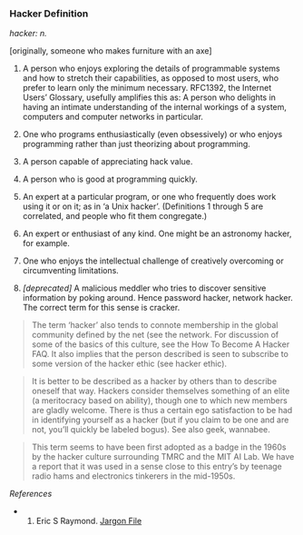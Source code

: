 ### Hacker Definition

_hacker: n._

[originally, someone who makes furniture with an axe]

1. A person who enjoys exploring the details of programmable systems and how to stretch their capabilities, as opposed to most users, who prefer to learn only the minimum necessary. RFC1392, the Internet Users’ Glossary, usefully amplifies this as: A person who delights in having an intimate understanding of the internal workings of a system, computers and computer networks in particular.

2. One who programs enthusiastically (even obsessively) or who enjoys programming rather than just theorizing about programming.

3. A person capable of appreciating hack value.

4. A person who is good at programming quickly.

5. An expert at a particular program, or one who frequently does work using it or on it; as in ‘a Unix hacker’. (Definitions 1 through 5 are correlated, and people who fit them congregate.)

6. An expert or enthusiast of any kind. One might be an astronomy hacker, for example.

7. One who enjoys the intellectual challenge of creatively overcoming or circumventing limitations.

8. _[deprecated]_ A malicious meddler who tries to discover sensitive information by poking around. Hence password hacker, network hacker. The correct term for this sense is cracker.

> The term ‘hacker’ also tends to connote membership in the global community defined by the net (see the network. For discussion of some of the basics of this culture, see the How To Become A Hacker FAQ. It also implies that the person described is seen to subscribe to some version of the hacker ethic (see hacker ethic).

> It is better to be described as a hacker by others than to describe oneself that way. Hackers consider themselves something of an elite (a meritocracy based on ability), though one to which new members are gladly welcome. There is thus a certain ego satisfaction to be had in identifying yourself as a hacker (but if you claim to be one and are not, you’ll quickly be labeled bogus). See also geek, wannabee.

> This term seems to have been first adopted as a badge in the 1960s by the hacker culture surrounding TMRC and the MIT AI Lab. We have a report that it was used in a sense close to this entry’s by teenage radio hams and electronics tinkerers in the mid-1950s.

_References_

* 1. Eric S Raymond.  [Jargon File](http://www.catb.org/esr/jargon/)


